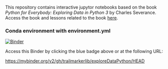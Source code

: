 This repository contains interactive jupytor notebooks based on the book <i>Python for Everybody: Exploring Data in Python 3</i> by Charles Severance. Access the book and lessons related to the book <a href="https://www.py4e.com/" target="Blank">here</a>.

### Conda environment with environment.yml

[![Binder](https://mybinder.org/badge_logo.svg)](https://mybinder.org/v2/gh/trailmarkerlib/exploreDataPython/HEAD)

Access this Binder by clicking the blue badge above or at the following URL:

https://mybinder.org/v2/gh/trailmarkerlib/exploreDataPython/HEAD

<!--

## Welcome to GitHub Pages

You can use the [editor on GitHub](https://github.com/trailmarkerlib/DataExplore/edit/gh-pages/index.md) to maintain and preview the content for your website in Markdown files.

Whenever you commit to this repository, GitHub Pages will run [Jekyll](https://jekyllrb.com/) to rebuild the pages in your site, from the content in your Markdown files.

### Markdown

Markdown is a lightweight and easy-to-use syntax for styling your writing. It includes conventions for

```markdown
Syntax highlighted code block

# Header 1
## Header 2
### Header 3

- Bulleted
- List

1. Numbered
2. List

**Bold** and _Italic_ and `Code` text

[Link](url) and ![Image](src)
```

For more details see [GitHub Flavored Markdown](https://guides.github.com/features/mastering-markdown/).

### Jekyll Themes

Your Pages site will use the layout and styles from the Jekyll theme you have selected in your [repository settings](https://github.com/trailmarkerlib/DataExplore/settings). The name of this theme is saved in the Jekyll `_config.yml` configuration file.

### Support or Contact

Having trouble with Pages? Check out our [documentation](https://docs.github.com/categories/github-pages-basics/) or [contact support](https://github.com/contact) and we’ll help you sort it out.

-->
